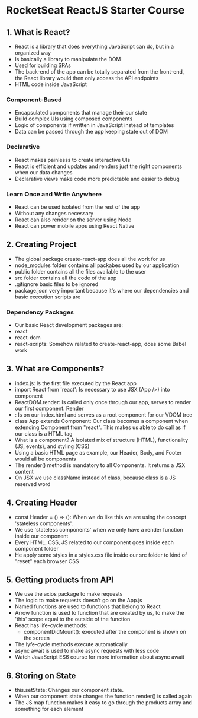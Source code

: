 # RocketSeat ReactJS Starter Course
## 1. What is React?
- React is a library that does everything JavaScript can do, but in a organized way
- Is basically a library to manipulate the DOM
- Used for building SPAs
- The back-end of the app can be totally separated from the front-end, the React library would then only access the API endpoints
- HTML code inside JavaScript


### Component-Based
- Encapsulated components that manage their our state
- Build complex UIs using composed components
- Logic of components if written in JavaScript instead of templates
- Data can be passed through the app keeping state out of DOM


### Declarative
- React makes painlesss to create interactive UIs
- React is efficient and updates and renders just the right components when our data changes
- Declarative views make code more predictable and easier to debug


### Learn Once and Write Anywhere
- React can be used isolated from the rest of the app
- Without any changes necessary
- React can also render on the server using Node
- React can power mobile apps using React Native

## 2. Creating Project
- The global package create-react-app does all the work for us
- node_modules folder contains all packabes used by our application
- public folder contains all the files available to the user
- src folder contains all the code of the app
- .gitignore basic files to be ignored
- package.json very important because it's where our dependencies and basic execution scripts are

### Dependency Packages
- Our basic React development packages are:
- react
- react-dom
- react-scripts: Somehow related to create-react-app, does some Babel work

## 3. What are Components?
- index.js: Is the first file executed by the React app
- import React from 'react': Is necessary to use JSX (App />) into component
- ReactDOM.render: Is called only once through our app, serves to render our first component. Render
- <div id="root"></div>: Is on our index.html and serves as a root component for our VDOM tree
- class App extends Component: Our class becomes a component when extending Component from "react". This makes us able to do call <App /> as if our class is a HTML tag
- What is a component? A isolated mix of structure (HTML), functionality (JS, events), and styling (CSS)
- Using a basic HTML page as example, our Header, Body, and Footer would all be components
- The render() method is mandatory to all Components. It returns a JSX content
- On JSX we use className instead of class, because class is a JS reserved word

## 4. Creating Header
- const Header = () => (): When we do like this we are using the concept 'stateless components'.
- We use 'stateless components' when we only have a render function inside our component
- Every HTML, CSS, JS related to our component goes inside each component folder
- He apply some styles in a styles.css file inside our src folder to kind of "reset" each browser CSS

## 5. Getting products from API
- We use the axios package to make requests
- The logic to make requests doesn't go on the App.js
- Named functions are used to functions that belong to React
- Arrow function is used to function that are created by us, to make the 'this' scope equal to the outside of the function
- React has life-cycle methods:
  - componentDidMount(): executed after the component is shown on the screen
- The lyfe-cycle methods execute automatically
- async await is used to make async requests with less code
- Watch JavaScript ES6 course for more information about async await

## 6. Storing on State
- this.setState: Changes our component state.
- When our component state changes the function render() is called again
- The JS map function makes it easy to go through the products array and something for each element